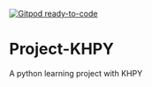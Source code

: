 [![Gitpod ready-to-code](https://img.shields.io/badge/Gitpod-ready--to--code-blue?logo=gitpod)](https://gitpod.io/#https://github.com/Vinskao/Project-KHPY)

# Project-KHPY
A python learning project with KHPY
